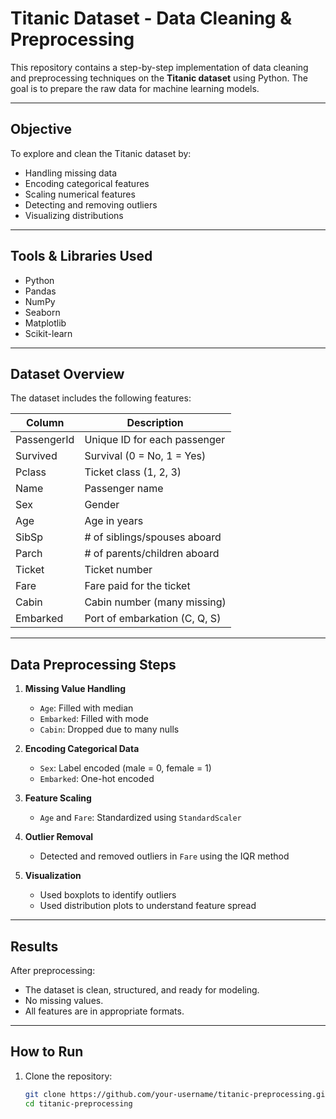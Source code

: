 # Titanic Dataset - Data Cleaning & Preprocessing

This repository contains a step-by-step implementation of data cleaning and preprocessing techniques on the **Titanic dataset** using Python. The goal is to prepare the raw data for machine learning models.

---

## Objective

To explore and clean the Titanic dataset by:
- Handling missing data
- Encoding categorical features
- Scaling numerical features
- Detecting and removing outliers
- Visualizing distributions

---

##  Tools & Libraries Used

- Python
- Pandas
- NumPy
- Seaborn
- Matplotlib
- Scikit-learn

---

##  Dataset Overview

The dataset includes the following features:

| Column       | Description                         |
|--------------|-------------------------------------|
| PassengerId  | Unique ID for each passenger        |
| Survived     | Survival (0 = No, 1 = Yes)          |
| Pclass       | Ticket class (1, 2, 3)              |
| Name         | Passenger name                      |
| Sex          | Gender                              |
| Age          | Age in years                        |
| SibSp        | # of siblings/spouses aboard        |
| Parch        | # of parents/children aboard        |
| Ticket       | Ticket number                       |
| Fare         | Fare paid for the ticket            |
| Cabin        | Cabin number (many missing)         |
| Embarked     | Port of embarkation (C, Q, S)       |

---

##  Data Preprocessing Steps

1. **Missing Value Handling**
   - `Age`: Filled with median
   - `Embarked`: Filled with mode
   - `Cabin`: Dropped due to many nulls

2. **Encoding Categorical Data**
   - `Sex`: Label encoded (male = 0, female = 1)
   - `Embarked`: One-hot encoded

3. **Feature Scaling**
   - `Age` and `Fare`: Standardized using `StandardScaler`

4. **Outlier Removal**
   - Detected and removed outliers in `Fare` using the IQR method

5. **Visualization**
   - Used boxplots to identify outliers
   - Used distribution plots to understand feature spread

---

## Results

After preprocessing:
- The dataset is clean, structured, and ready for modeling.
- No missing values.
- All features are in appropriate formats.

---

## How to Run

1. Clone the repository:
   ```bash
   git clone https://github.com/your-username/titanic-preprocessing.git
   cd titanic-preprocessing
